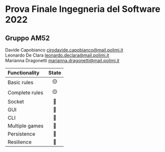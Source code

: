 # Prova Finale Ingegneria del Software 2022
## Gruppo AM52
Davide Capobianco cirodavide.capobianco@mail.polimi.it <br>
Leonardo De Clara leonardo.declara@mail.polimi.it <br>
Marianna Dragonetti marianna.dragonetti@mail.polimi.it

| Functionality    |                       State                        |
|:-----------------|:--------------------------------------------------:|
| Basic rules      | 🟡 |
| Complete rules   | 🟡 |
| Socket           | 🔴 |
| GUI              | 🔴 |
| CLI              | 🔴 |
| Multiple games   | 🔴 |
| Persistence      | 🔴 |
| Resilience       | 🔴 |
